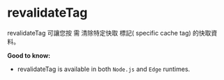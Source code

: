 # revalidateTag
revalidateTag 可讓您按 需 清除特定快取 標記( specific cache tag) 的快取資料。

**Good to know:**
- revalidateTag is available in both `Node.js` and `Edge` runtimes.
